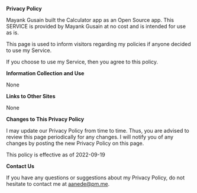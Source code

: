 **Privacy Policy**

Mayank Gusain built the Calculator app as an Open Source app. This SERVICE is provided by Mayank Gusain at no cost and is intended for use as is.

This page is used to inform visitors regarding my policies if anyone decided to use my Service.

If you choose to use my Service, then you agree to this policy.

**Information Collection and Use**

None

**Links to Other Sites**

None

**Changes to This Privacy Policy**

I may update our Privacy Policy from time to time. Thus, you are advised to review this page periodically for any changes. I will notify you of any changes by posting the new Privacy Policy on this page.

This policy is effective as of 2022-09-19

**Contact Us**

If you have any questions or suggestions about my Privacy Policy, do not hesitate to contact me at aanede@pm.me.
